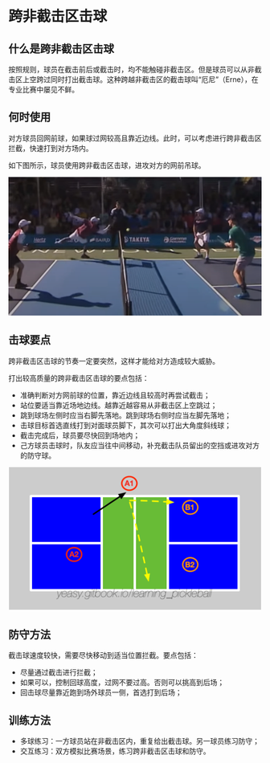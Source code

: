 # 跨非截击区击球

## 什么是跨非截击区击球

按照规则，球员在截击前后或截击时，均不能触碰非截击区。但是球员可以从非截击区上空跨过同时打出截击球。这种跨越非截击区的截击球叫“厄尼”（Erne），在专业比赛中屡见不鲜。

## 何时使用

对方球员回网前球，如果球过网较高且靠近边线。此时，可以考虑进行跨非截击区拦截，快速打到对方场内。

如下图所示，球员使用跨非截击区击球，进攻对方的网前吊球。

![跨非截击区截击](_images/erne-shot.png)

## 击球要点

跨非截击区击球的节奏一定要突然，这样才能给对方造成较大威胁。

打出较高质量的跨非截击区击球的要点包括：

* 准确判断对方网前球的位置，靠近边线且较高时再尝试截击；
* 站位要适当靠近场地边线。越靠近越容易从非截击区上空跳过；
* 跳到球场左侧时应当右脚先落地。跳到球场右侧时应当左脚先落地；
* 击球目标首选直线打到对面球员脚下，其次可以打出大角度斜线球；
* 截击完成后，球员要尽快回到场地内；
* 己方球员击球时，队友应当往中间移动，补充截击队员留出的空挡或进攻对方的防守球。

![跨非截击区截击目标](_images/erne-target.png)

## 防守方法

截击球速度较快，需要尽快移动到适当位置拦截。要点包括：

* 尽量通过截击进行拦截；
* 如果可以，控制回球高度，过网不要过高。否则可以挑高到后场；
* 回击球尽量靠近跑到场外球员一侧，首选打到后场；

## 训练方法

* 多球练习：一方球员站在非截击区内，重复给出截击球。另一球员练习防守；
* 交互练习：双方模拟比赛场景，练习跨非截击区击球和防守。